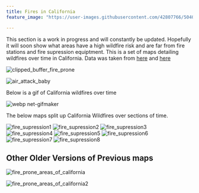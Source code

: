 ```yaml
---
title: Fires in California
feature_image: "https://user-images.githubusercontent.com/42807766/50407299-64474700-07a2-11e9-9ad8-3472b598ea2b.png"

---
```



This section is a work in progress and will constantly be updated. Hopefully it will soon show what areas have a high wildfire risk and are far from fire stations and fire supression equiptment. 
This is a set of maps detailing wildfires over time in California. Data was taken from [here](http://frap.fire.ca.gov/data/frapgisdata-sw-counties_download) and [here](http://frap.fire.ca.gov/data/frapgisdata-sw-fireperimeters_download)

![clipped_buffer_fire_prone](https://user-images.githubusercontent.com/42807766/49702638-5ef5d400-fbc8-11e8-9e90-24d033c0da3f.png)

![air_attack_baby](https://user-images.githubusercontent.com/42807766/50380760-db17ff00-063f-11e9-916c-5a97f4beb1e0.jpg)

Below is a gif of California wildfires over time

![webp net-gifmaker](https://user-images.githubusercontent.com/42807766/50047931-a6c7a000-008d-11e9-8d76-7ea07f32ffe7.gif)



The below maps split up California Wildfires over sections of time.



![fire_supression1](https://user-images.githubusercontent.com/42807766/49682656-e981ea80-fa85-11e8-838f-6a2b518a963b.png)
![fire_supression2](https://user-images.githubusercontent.com/42807766/49682720-5944a500-fa87-11e8-8fdd-d6a8a25e0278.png)
![fire_supression3](https://user-images.githubusercontent.com/42807766/49682721-5944a500-fa87-11e8-9fd4-1eaf24039060.png)
![fire_supression4](https://user-images.githubusercontent.com/42807766/49682722-5944a500-fa87-11e8-9c65-8c50e4da86bf.png)
![fire_supression5](https://user-images.githubusercontent.com/42807766/49682716-5944a500-fa87-11e8-820b-d86598faebef.png)
![fire_supression6](https://user-images.githubusercontent.com/42807766/49682717-5944a500-fa87-11e8-8508-392ce6a06490.png)
![fire_supression7](https://user-images.githubusercontent.com/42807766/49682718-5944a500-fa87-11e8-9bdf-2b05ee43379e.png)
![fire_supression8](https://user-images.githubusercontent.com/42807766/49682719-5944a500-fa87-11e8-9256-b09b5633b3b8.png)








## Other Older Versions of Previous maps 
![fire_prone_areas_of_california](https://user-images.githubusercontent.com/42807766/49688461-82ddea80-fae0-11e8-944c-99eaf8738bcb.png)

![fire_prone_areas_of_california2](https://user-images.githubusercontent.com/42807766/49690944-d2371180-fb06-11e8-956c-0859dc97e0bc.png)
